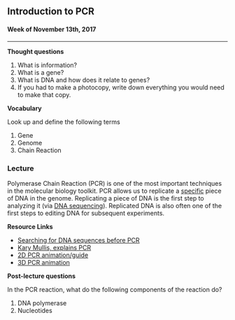 ## Introduction to PCR 

#### Week of November 13th, 2017

----

**Thought questions**

1. What is information?
2. What is a gene?
3. What is DNA and how does it relate to genes?
4. If you had to make a photocopy, write down everything you would need to make that copy.  

**Vocabulary**

Look up and define the following terms
1. Gene
2. Genome
3. Chain Reaction
   
### Lecture

Polymerase Chain Reaction (PCR) is one of the most important techniques in the molecular biology toolkit. PCR allows us to replicate a <u>specific</u> piece of DNA in the genome. Replicating a piece of DNA is the first step to analyzing it (via [DNA sequencing](https://en.wikipedia.org/wiki/Sanger_sequencing)). Replicated DNA is also often one of the first steps to editing DNA for subsequent experiments. 


**Resource Links**

- [Searching for DNA sequences before PCR](https://www.dnalc.org/view/15127-Tedious-process-of-early-gene-hunting-Mary-Claire-King.html)
- [Kary Mullis, explains PCR](https://www.dnalc.org/view/15140-Making-many-DNA-copies-Kary-Mullis.html)
- [2D PCR animation/guide](https://www.dnalc.org/view/15924-Making-many-copies-of-DNA.html)
- [3D PCR animation](https://www.youtube.com/watch?v=2KoLnIwoZKU)

**Post-lecture questions**

In the PCR reaction, what do the following components of the reaction do?
1. DNA polymerase
2. Nucleotides
